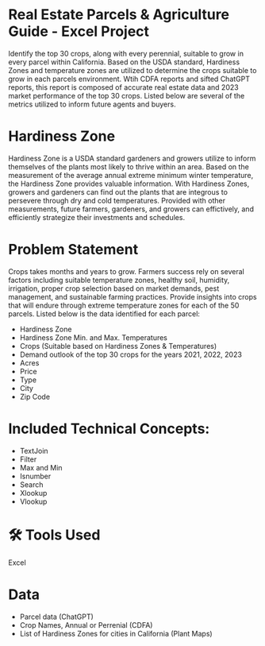 # Real Estate Parcels & Agriculture Guide - Excel Project
Identify the top 30 crops, along with every perennial, suitable to grow in every parcel within California. Based on the USDA standard, Hardiness Zones and temperature zones are utilized to determine the crops suitable to grow in each parcels environment. Wtih CDFA reports and sifted ChatGPT reports, this report is composed of accurate real estate data and 2023 market performance of the top 30 crops. Listed below are several of the metrics utilized to inform future agents and buyers.

# Hardiness Zone
Hardiness Zone is a USDA standard gardeners and growers utilize to inform themselves of the plants most likely to thrive within an area. Based on the measurement of the average annual extreme minimum winter temperature, the Hardiness Zone provides valuable information. With Hardiness Zones, growers and gardeners can find out the plants that are integrous to persevere through dry and cold temperatures. Provided with other measurements, future farmers, gardeners, and growers can effictively, and efficiently strategize their investments and schedules.

# Problem Statement
Crops takes months and years to grow. Farmers success rely on several factors including suitable temperature zones, healthy soil, humidity, irrigation, proper crop selection based on market demands, pest management, and sustainable farming practices. Provide insights into crops that will endure through extreme temperature zones for each of the 50 parcels. Listed below is the data identified for each parcel:

- Hardiness Zone
- Hardiness Zone Min. and Max. Temperatures
- Crops (Suitable based on Hardiness Zones & Temperatures)
- Demand outlook of the top 30 crops for the years 2021, 2022, 2023
- Acres
- Price	
- Type	
- City	
- Zip Code 

# Included Technical Concepts:
- TextJoin
- Filter
- Max and Min
- Isnumber
- Search
- Xlookup
- Vlookup

# 🛠 Tools Used
Excel

# Data
- Parcel data (ChatGPT)
- Crop Names, Annual or Perrenial (CDFA)
- List of Hardiness Zones for cities in California (Plant Maps)
